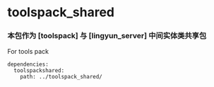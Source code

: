 # toolspack_shared

### 本包作为 [toolspack] 与 [lingyun_server] 中间实体类共享包

For tools pack

```
dependencies:
  toolspackshared:
    path: ../toolspack_shared/
```
